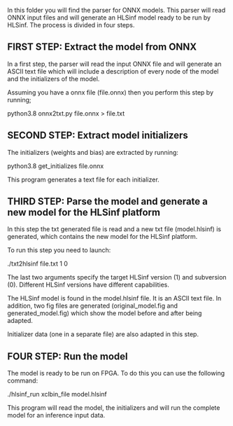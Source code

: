 In this folder you will find the parser for ONNX models. This parser will read ONNX input
files and will generate an HLSinf model ready to be run by HLSinf. The process is divided in four steps.

FIRST STEP: Extract the model from ONNX
---------------------------------------

In a first step, the parser will read the input ONNX file and will generate an ASCII text file which
will include a description of every node of the model and the initializers of the model.

Assuming you have a onnx file (file.onnx) then you perform this step by running;

python3.8 onnx2txt.py file.onnx > file.txt

SECOND STEP: Extract model initializers
---------------------------------------

The initializers (weights and bias) are extracted by running:

python3.8 get_initializes file.onnx

This program generates a text file for each initializer.

THIRD STEP: Parse the model and generate a new model for the HLSinf platform
----------------------------------------------------------------------------

In this step the txt generated file is read and a new txt file (model.hlsinf) is generated, which contains the new
model for the HLSinf platform.

To run this step you need to launch:

./txt2hlsinf file.txt 1 0

The last two arguments specify the target HLSinf version (1) and subversion (0). Different HLSinf versions have different capabilities.

The HLSinf model is found in the model.hlsinf file. It is an ASCII text file. In addition, two fig files are 
generated (original_model.fig and generated_model.fig) which show the model before and after being adapted.

Initializer data (one in a separate file) are also adapted in this step.

FOUR STEP: Run the model
------------------------

The model is ready to be run on FPGA. To do this you can use the following command:

./hlsinf_run xclbin_file model.hlsinf

This program will read the model, the initializers and will run the complete model for an inference input data.

